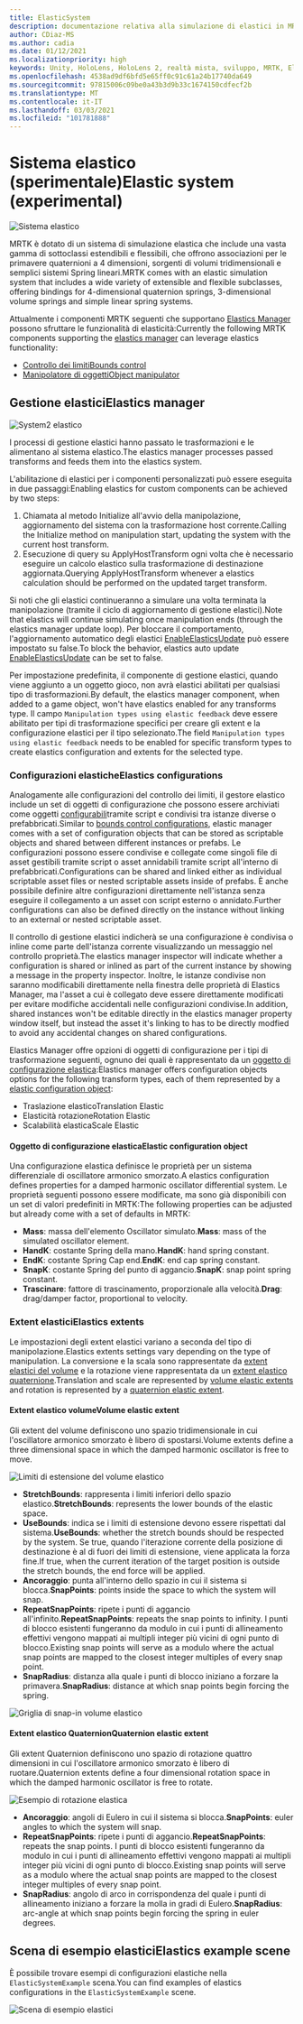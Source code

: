 ```yaml
---
title: ElasticSystem
description: documentazione relativa alla simulazione di elastici in MRTK
author: CDiaz-MS
ms.author: cadia
ms.date: 01/12/2021
ms.localizationpriority: high
keywords: Unity, HoloLens, HoloLens 2, realtà mista, sviluppo, MRTK, ElasticsSystem,
ms.openlocfilehash: 4538ad9df6bfd5e65ff0c91c61a24b17740da649
ms.sourcegitcommit: 97815006c09be0a43b3d9b33c1674150cdfecf2b
ms.translationtype: MT
ms.contentlocale: it-IT
ms.lasthandoff: 03/03/2021
ms.locfileid: "101781888"
---
```

# <a name="elastic-system-experimental"></a><span data-ttu-id="92627-104">Sistema elastico (sperimentale)</span><span class="sxs-lookup"><span data-stu-id="92627-104">Elastic system (experimental)</span></span>

![Sistema elastico](../images/elastics/Elastics_Main1.gif)

<span data-ttu-id="92627-106">MRTK è dotato di un sistema di simulazione elastica che include una vasta gamma di sottoclassi estendibili e flessibili, che offrono associazioni per le primavere quaternioni a 4 dimensioni, sorgenti di volumi tridimensionali e semplici sistemi Spring lineari.</span><span class="sxs-lookup"><span data-stu-id="92627-106">MRTK comes with an elastic simulation system that includes a wide variety of extensible and flexible subclasses, offering bindings for 4-dimensional quaternion springs, 3-dimensional volume springs and simple linear spring systems.</span></span>

<span data-ttu-id="92627-107">Attualmente i componenti MRTK seguenti che supportano [Elastics Manager](xref:Microsoft.MixedReality.Toolkit.Experimental.Physics.ElasticsManager) possono sfruttare le funzionalità di elasticità:</span><span class="sxs-lookup"><span data-stu-id="92627-107">Currently the following MRTK components supporting the [elastics manager](xref:Microsoft.MixedReality.Toolkit.Experimental.Physics.ElasticsManager) can leverage elastics functionality:</span></span>

- [<span data-ttu-id="92627-108">Controllo dei limiti</span><span class="sxs-lookup"><span data-stu-id="92627-108">Bounds control</span></span>](../ux-building-blocks/bounds-control.md)
- [<span data-ttu-id="92627-109">Manipolatore di oggetti</span><span class="sxs-lookup"><span data-stu-id="92627-109">Object manipulator</span></span>](../ux-building-blocks/object-manipulator.md)

## <a name="elastics-manager"></a><span data-ttu-id="92627-110">Gestione elastici</span><span class="sxs-lookup"><span data-stu-id="92627-110">Elastics manager</span></span>

![System2 elastico](../images/elastics/Elastics_Main.gif)

<span data-ttu-id="92627-112">I processi di gestione elastici hanno passato le trasformazioni e le alimentano al sistema elastico.</span><span class="sxs-lookup"><span data-stu-id="92627-112">The elastics manager processes passed transforms and feeds them into the elastics system.</span></span>

<span data-ttu-id="92627-113">L'abilitazione di elastici per i componenti personalizzati può essere eseguita in due passaggi:</span><span class="sxs-lookup"><span data-stu-id="92627-113">Enabling elastics for custom components can be achieved by two steps:</span></span>

1. <span data-ttu-id="92627-114">Chiamata al metodo Initialize all'avvio della manipolazione, aggiornamento del sistema con la trasformazione host corrente.</span><span class="sxs-lookup"><span data-stu-id="92627-114">Calling the Initialize method on manipulation start, updating the system with the current host transform.</span></span>
1. <span data-ttu-id="92627-115">Esecuzione di query su ApplyHostTransform ogni volta che è necessario eseguire un calcolo elastico sulla trasformazione di destinazione aggiornata.</span><span class="sxs-lookup"><span data-stu-id="92627-115">Querying ApplyHostTransform whenever a elastics calculation should be performed on the updated target transform.</span></span>

<span data-ttu-id="92627-116">Si noti che gli elastici continueranno a simulare una volta terminata la manipolazione (tramite il ciclo di aggiornamento di gestione elastici).</span><span class="sxs-lookup"><span data-stu-id="92627-116">Note that elastics will continue simulating once manipulation ends (through the elastics manager update loop).</span></span> <span data-ttu-id="92627-117">Per bloccare il comportamento, l'aggiornamento automatico degli elastici [EnableElasticsUpdate](xref:Microsoft.MixedReality.Toolkit.Experimental.Physics.ElasticsManager.EnableElasticsUpdate) può essere impostato su false.</span><span class="sxs-lookup"><span data-stu-id="92627-117">To block the behavior, elastics auto update [EnableElasticsUpdate](xref:Microsoft.MixedReality.Toolkit.Experimental.Physics.ElasticsManager.EnableElasticsUpdate) can be set to false.</span></span>

<span data-ttu-id="92627-118">Per impostazione predefinita, il componente di gestione elastici, quando viene aggiunto a un oggetto gioco, non avrà elastici abilitati per qualsiasi tipo di trasformazioni.</span><span class="sxs-lookup"><span data-stu-id="92627-118">By default, the elastics manager component, when added to a game object, won't have elastics enabled for any transforms type.</span></span>
<span data-ttu-id="92627-119">Il campo `Manipulation types using elastic feedback` deve essere abilitato per tipi di trasformazione specifici per creare gli extent e la configurazione elastici per il tipo selezionato.</span><span class="sxs-lookup"><span data-stu-id="92627-119">The field `Manipulation types using elastic feedback` needs to be enabled for specific transform types to create elastics configuration and extents for the selected type.</span></span>

### <a name="elastics-configurations"></a><span data-ttu-id="92627-120">Configurazioni elastiche</span><span class="sxs-lookup"><span data-stu-id="92627-120">Elastics configurations</span></span>

<span data-ttu-id="92627-121">Analogamente alle configurazioni del controllo dei limiti, il gestore elastico include un set di oggetti di configurazione che possono essere archiviati come oggetti [configurabili](../ux-building-blocks/bounds-control.md#configuration-objects)tramite script e condivisi tra istanze diverse o prefabbricati.</span><span class="sxs-lookup"><span data-stu-id="92627-121">Similar to [bounds control configurations](../ux-building-blocks/bounds-control.md#configuration-objects), elastic manager comes with a set of configuration objects that can be stored as scriptable objects and shared between different instances or prefabs.</span></span> <span data-ttu-id="92627-122">Le configurazioni possono essere condivise e collegate come singoli file di asset gestibili tramite script o asset annidabili tramite script all'interno di prefabbricati.</span><span class="sxs-lookup"><span data-stu-id="92627-122">Configurations can be shared and linked either as individual scriptable asset files or nested scriptable assets inside of prefabs.</span></span> <span data-ttu-id="92627-123">È anche possibile definire altre configurazioni direttamente nell'istanza senza eseguire il collegamento a un asset con script esterno o annidato.</span><span class="sxs-lookup"><span data-stu-id="92627-123">Further configurations can also be defined directly on the instance without linking to an external or nested scriptable asset.</span></span>

<span data-ttu-id="92627-124">Il controllo di gestione elastici indicherà se una configurazione è condivisa o inline come parte dell'istanza corrente visualizzando un messaggio nel controllo proprietà.</span><span class="sxs-lookup"><span data-stu-id="92627-124">The elastics manager inspector will indicate whether a configuration is shared or inlined as part of the current instance by showing a message in the property inspector.</span></span> <span data-ttu-id="92627-125">Inoltre, le istanze condivise non saranno modificabili direttamente nella finestra delle proprietà di Elastics Manager, ma l'asset a cui è collegato deve essere direttamente modificati per evitare modifiche accidentali nelle configurazioni condivise.</span><span class="sxs-lookup"><span data-stu-id="92627-125">In addition, shared instances won't be editable directly in the elastics manager property window itself, but instead the asset it's linking to has to be directly modfied to avoid any accidental changes on shared configurations.</span></span>

<span data-ttu-id="92627-126">Elastics Manager offre opzioni di oggetti di configurazione per i tipi di trasformazione seguenti, ognuno dei quali è rappresentato da un [oggetto di configurazione elastica](#elastic-configuration-object):</span><span class="sxs-lookup"><span data-stu-id="92627-126">Elastics manager offers configuration objects options for the following transform types, each of them represented by a [elastic configuration object](#elastic-configuration-object):</span></span>

- <span data-ttu-id="92627-127">Traslazione elastico</span><span class="sxs-lookup"><span data-stu-id="92627-127">Translation Elastic</span></span>
- <span data-ttu-id="92627-128">Elasticità rotazione</span><span class="sxs-lookup"><span data-stu-id="92627-128">Rotation Elastic</span></span>
- <span data-ttu-id="92627-129">Scalabilità elastica</span><span class="sxs-lookup"><span data-stu-id="92627-129">Scale Elastic</span></span>

#### <a name="elastic-configuration-object"></a><span data-ttu-id="92627-130">Oggetto di configurazione elastica</span><span class="sxs-lookup"><span data-stu-id="92627-130">Elastic configuration object</span></span>

<span data-ttu-id="92627-131">Una configurazione elastica definisce le proprietà per un sistema differenziale di oscillatore armonico smorzato.</span><span class="sxs-lookup"><span data-stu-id="92627-131">A elastics configuration defines properties for a damped harmonic oscillator differential system.</span></span>
<span data-ttu-id="92627-132">Le proprietà seguenti possono essere modificate, ma sono già disponibili con un set di valori predefiniti in MRTK:</span><span class="sxs-lookup"><span data-stu-id="92627-132">The following properties can be adjusted but already come with a set of defaults in MRTK:</span></span>

- <span data-ttu-id="92627-133">**Mass**: massa dell'elemento Oscillator simulato.</span><span class="sxs-lookup"><span data-stu-id="92627-133">**Mass**: mass of the simulated oscillator element.</span></span>
- <span data-ttu-id="92627-134">**HandK**: costante Spring della mano.</span><span class="sxs-lookup"><span data-stu-id="92627-134">**HandK**: hand spring constant.</span></span>
- <span data-ttu-id="92627-135">**EndK**: costante Spring Cap end.</span><span class="sxs-lookup"><span data-stu-id="92627-135">**EndK**: end cap spring constant.</span></span>
- <span data-ttu-id="92627-136">**SnapK**: costante Spring del punto di aggancio.</span><span class="sxs-lookup"><span data-stu-id="92627-136">**SnapK**: snap point spring constant.</span></span>
- <span data-ttu-id="92627-137">**Trascinare**: fattore di trascinamento, proporzionale alla velocità.</span><span class="sxs-lookup"><span data-stu-id="92627-137">**Drag**: drag/damper factor, proportional to velocity.</span></span>

### <a name="elastics-extents"></a><span data-ttu-id="92627-138">Extent elastici</span><span class="sxs-lookup"><span data-stu-id="92627-138">Elastics extents</span></span>

<span data-ttu-id="92627-139">Le impostazioni degli extent elastici variano a seconda del tipo di manipolazione.</span><span class="sxs-lookup"><span data-stu-id="92627-139">Elastics extents settings vary depending on the type of manipulation.</span></span> <span data-ttu-id="92627-140">La conversione e la scala sono rappresentate da [extent elastici del volume](#volume-elastic-extent) e la rotazione viene rappresentata da un [extent elastico quaternione](#quaternion-elastic-extent).</span><span class="sxs-lookup"><span data-stu-id="92627-140">Translation and scale are represented by [volume elastic extents](#volume-elastic-extent) and rotation is represented by a [quaternion elastic extent](#quaternion-elastic-extent).</span></span>

#### <a name="volume-elastic-extent"></a><span data-ttu-id="92627-141">Extent elastico volume</span><span class="sxs-lookup"><span data-stu-id="92627-141">Volume elastic extent</span></span>

<span data-ttu-id="92627-142">Gli extent del volume definiscono uno spazio tridimensionale in cui l'oscillatore armonico smorzato è libero di spostarsi.</span><span class="sxs-lookup"><span data-stu-id="92627-142">Volume extents define a three dimensional space in which the damped harmonic oscillator is free to move.</span></span>

![Limiti di estensione del volume elastico](../images/elastics/Elastics_Volume_Bounds.gif)

- <span data-ttu-id="92627-144">**StretchBounds**: rappresenta i limiti inferiori dello spazio elastico.</span><span class="sxs-lookup"><span data-stu-id="92627-144">**StretchBounds**: represents the lower bounds of the elastic space.</span></span>
- <span data-ttu-id="92627-145">**UseBounds**: indica se i limiti di estensione devono essere rispettati dal sistema.</span><span class="sxs-lookup"><span data-stu-id="92627-145">**UseBounds**: whether the stretch bounds should be respected by the system.</span></span> <span data-ttu-id="92627-146">Se true, quando l'iterazione corrente della posizione di destinazione è al di fuori dei limiti di estensione, viene applicata la forza fine.</span><span class="sxs-lookup"><span data-stu-id="92627-146">If true, when the current iteration of the target position is outside the stretch bounds, the end force will be applied.</span></span>
- <span data-ttu-id="92627-147">**Ancoraggio**: punta all'interno dello spazio in cui il sistema si blocca.</span><span class="sxs-lookup"><span data-stu-id="92627-147">**SnapPoints**: points inside the space to which the system will snap.</span></span>
- <span data-ttu-id="92627-148">**RepeatSnapPoints**: ripete i punti di aggancio all'infinito.</span><span class="sxs-lookup"><span data-stu-id="92627-148">**RepeatSnapPoints**: repeats the snap points to infinity.</span></span> <span data-ttu-id="92627-149">I punti di blocco esistenti fungeranno da modulo in cui i punti di allineamento effettivi vengono mappati ai multipli integer più vicini di ogni punto di blocco.</span><span class="sxs-lookup"><span data-stu-id="92627-149">Existing snap points will serve as a modulo where the actual snap points are mapped to the closest integer multiples of every snap point.</span></span>
- <span data-ttu-id="92627-150">**SnapRadius**: distanza alla quale i punti di blocco iniziano a forzare la primavera.</span><span class="sxs-lookup"><span data-stu-id="92627-150">**SnapRadius**: distance at which snap points begin forcing the spring.</span></span>

![Griglia di snap-in volume elastico](../images/elastics/Elastics_Volume_Snap.gif)

#### <a name="quaternion-elastic-extent"></a><span data-ttu-id="92627-152">Extent elastico Quaternion</span><span class="sxs-lookup"><span data-stu-id="92627-152">Quaternion elastic extent</span></span>

<span data-ttu-id="92627-153">Gli extent Quaternion definiscono uno spazio di rotazione quattro dimensioni in cui l'oscillatore armonico smorzato è libero di ruotare.</span><span class="sxs-lookup"><span data-stu-id="92627-153">Quaternion extents define a four dimensional rotation space in which the damped harmonic oscillator is free to rotate.</span></span>

![Esempio di rotazione elastica](../images/elastics/Elastics_Rotation.gif)

- <span data-ttu-id="92627-155">**Ancoraggio**: angoli di Eulero in cui il sistema si blocca.</span><span class="sxs-lookup"><span data-stu-id="92627-155">**SnapPoints**: euler angles to which the system will snap.</span></span>
- <span data-ttu-id="92627-156">**RepeatSnapPoints**: ripete i punti di aggancio.</span><span class="sxs-lookup"><span data-stu-id="92627-156">**RepeatSnapPoints**: repeats the snap points.</span></span> <span data-ttu-id="92627-157">I punti di blocco esistenti fungeranno da modulo in cui i punti di allineamento effettivi vengono mappati ai multipli integer più vicini di ogni punto di blocco.</span><span class="sxs-lookup"><span data-stu-id="92627-157">Existing snap points will serve as a modulo where the actual snap points are mapped to the closest integer multiples of every snap point.</span></span>
- <span data-ttu-id="92627-158">**SnapRadius**: angolo di arco in corrispondenza del quale i punti di allineamento iniziano a forzare la molla in gradi di Eulero.</span><span class="sxs-lookup"><span data-stu-id="92627-158">**SnapRadius**: arc-angle at which snap points begin forcing the spring in euler degrees.</span></span>

## <a name="elastics-example-scene"></a><span data-ttu-id="92627-159">Scena di esempio elastici</span><span class="sxs-lookup"><span data-stu-id="92627-159">Elastics example scene</span></span>

<span data-ttu-id="92627-160">È possibile trovare esempi di configurazioni elastiche nella `ElasticSystemExample` scena.</span><span class="sxs-lookup"><span data-stu-id="92627-160">You can find examples of elastics configurations in the `ElasticSystemExample` scene.</span></span>

![Scena di esempio elastici](../images/elastics/Elastics_Example_Scene.png)

